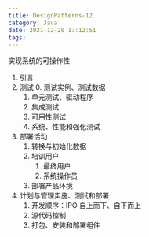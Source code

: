```yaml
---
title: DesignPatterns-12
category: Java
date: 2021-12-20 17:12:51
tags:
---
```

实现系统的可操作性
1. 引言
2. 测试
   0. 测试实例、测试数据
   1. 单元测试、驱动程序
   2. 集成测试
   3. 可用性测试
   4. 系统、性能和强化测试
3. 部署活动
   1. 转换与初始化数据
   2. 培训用户
      1. 最终用户
      2. 系统操作员
   3. 部署产品环境
4. 计划与管理实施、测试和部署
   1. 开发顺序：IPO 自上而下、自下而上
   2. 源代码控制
   3. 打包、安装和部署组件